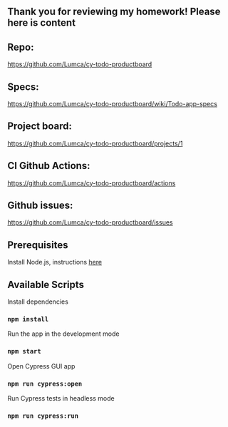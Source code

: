 Thank you for reviewing my homework!
Please here is content
---
## Repo:
https://github.com/Lumca/cy-todo-productboard
## Specs:
https://github.com/Lumca/cy-todo-productboard/wiki/Todo-app-specs
## Project board:
https://github.com/Lumca/cy-todo-productboard/projects/1
## CI Github Actions:
https://github.com/Lumca/cy-todo-productboard/actions
## Github issues:
https://github.com/Lumca/cy-todo-productboard/issues

## Prerequisites

Install Node.js, instructions [here](https://nodejs.org/en/download/)

## Available Scripts

Install dependencies 
### `npm install`

Run the app in the development mode
### `npm start`

Open Cypress GUI app
### `npm run cypress:open`

Run Cypress tests in headless mode
### `npm run cypress:run`

